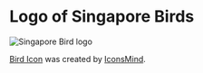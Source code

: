 # Logo of Singapore Birds 

![Singapore Bird logo](https://raw.githubusercontent.com/singaporebirds/logo/master/singaporebirds-icon.png)

[Bird Icon](http://www.iconarchive.com/show/outline-icons-by-iconsmind/Bird-icon.html) was created by [IconsMind](https://iconsmind.com/).
